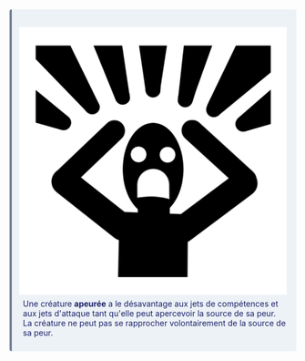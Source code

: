 <div class="warning" style='background-color:#EDF2F7; color:#1A2067; border-left: solid #718096 4px; border-radius: 4px;'>
<p style='padding:0.7em; margin-left:0.7em; display: inline-block;'>
<img src="docs/illustrations/conditions/Frightened.png" style="zoom:70%;  float:right; padding:0.7em"/>
Une créature <b>apeurée</b> a le désavantage aux jets de compétences et aux jets d'attaque tant qu'elle peut apercevoir la source de sa peur.<br>
La créature ne peut pas se rapprocher volontairement de la source de sa peur.<br>
</p>
</div>
